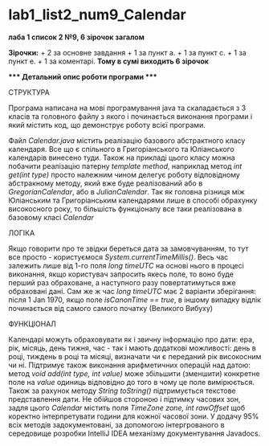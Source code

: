 # lab1_list2_num9_Calendar
<b>лаба 1 список 2 №9, 6 зірочок загалом</b>

<b>Зірочки:</b>
    + 2 за основне завдання
    + 1 за пункт а.
    + 1 за пункт с.
    + 1 за пункт е.
    + 1 за коментарі.
<b>Тому в сумі виходить 6 зірочок</b>

<b>*** Детальний опис роботи програми ***</b>

СТРУКТУРА

Програма написана на мові програмування java та скаладається з 3 класів та головного файлу 
з якого і починається виконання програми і  який містить код, що демонструє роботу всієї програми.

Файл <em>Calendar.java</em> містить реалізацію базового абстрактного класу календаря.
Все що є спільного в Григоріанського та Юліанського календарів винесено туди.
Також на прикладі цього класу можна побачити реалізацію патерну <em>template method</em>,
наприклад метод <em>int get(int type)</em> просто належним чином делегує роботу відповідному 
абстракному методу, який вже буде реалізований або в <em>GregorianCalendar</em>, або в 
<em>JulianCalendar</em>. Так як головна різниця між Юліанським та Григоріанським календарями
лише в способі обрахунку високосного року, то більшість функціоналу все таки реалізована в 
базовому класі <em>Calendar</em>

ЛОГІКА

Якщо говорити про те звідки береться дата за замовчуванням, то тут все просто - користуємося
<em>System.currentTimeMillis()</em>. Весь час залежить лише від 1-го поля <em>long timeUTC</em>
на основі нього в процесі виконання, якщо користувач запросить якесь поле, то воно буде перший раз
обраховане, а наступного разу повертатимуться вже обраховані дані. Сам же ж час <em>long timeUTC</em>
має 2 варіанти зберігання: після 1 Jan 1970, якщо поле <em>isCanonTime == true</em>, в іншому випадку
відлік починається від самого самого початку (Великого Вибуху)

ФУНКЦІОНАЛ

Календарі можуть обраховувати як і звичну інформацію про дати: ера, рік, місяць, день тижня, час - так
і мають додаткові можливості: день в році, тиждень в році та місяці, визначати чи є переданий рік високосним
чи ні. Підтримує також виконання арифметичних операцій над датою: метод <em>void add(int type, int value)</em>
може збільшити (зменшити) конкретне поле на <em>value</em> одиниць відповідно до того в чому це поле вимірюється.
Також за рахунок методу <em>String toString()</em> підтримується текстове представлення дати. Не обійшов стороною
і підтимку часових зон, задля цього <em>Calendar</em> містить поля <em>TimeZone zone, int rawOffset</em> щоб 
коректно інтерпретувати години для кожної часової зони. У додачу 95% всіх методів задокументовані, за допомогою
інтергрованого в середовище розробки IntelliJ IDEA механізму документування Javadocs.
